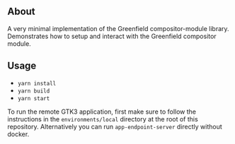 ## About
A very minimal implementation of the Greenfield compositor-module library. Demonstrates how to setup and interact with the Greenfield compositor module.

## Usage

- `yarn install`
- `yarn build`
- `yarn start`

To run the remote GTK3 application, first make sure to follow the instructions in the `environments/local` directory at the root of this repository.
Alternatively you can run `app-endpoint-server` directly without docker.
